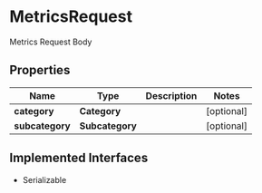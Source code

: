 

# MetricsRequest

Metrics Request Body

## Properties

Name | Type | Description | Notes
------------ | ------------- | ------------- | -------------
**category** | **Category** |  |  [optional]
**subcategory** | **Subcategory** |  |  [optional]


## Implemented Interfaces

* Serializable



